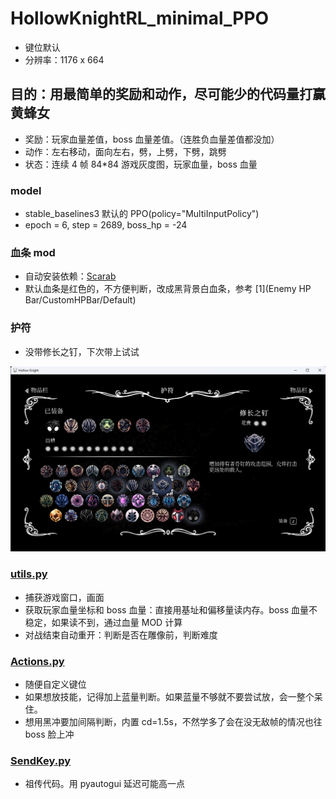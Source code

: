 # HollowKnightRL_minimal_PPO
- 键位默认
- 分辨率：1176 x 664

## 目的：用最简单的奖励和动作，尽可能少的代码量打赢黄蜂女
- 奖励：玩家血量差值，boss 血量差值。（连胜负血量差值都没加）
- 动作：左右移动，面向左右，劈，上劈，下劈，跳劈
- 状态：连续 4 帧 84*84 游戏灰度图，玩家血量，boss 血量

### model
- stable_baselines3 默认的 PPO(policy="MultiInputPolicy")
- epoch = 6, step = 2689, boss_hp = -24

### 血条 mod
- 自动安装依赖：[Scarab](https://github.com/fifty-six/Scarab)
- 默认血条是红色的，不方便判断，改成黑背景白血条，参考 [1](Enemy HP Bar/CustomHPBar/Default)

### 护符
- 没带修长之钉，下次带上试试
<div style="text-align: center;">
  <img src="./images/charms.png" alt="charms" style="width: auto; height: auto;">
</div>

### [utils.py](./utils.py)
- 捕获游戏窗口，画面
- 获取玩家血量坐标和 boss 血量：直接用基址和偏移量读内存。boss 血量不稳定，如果读不到，通过血量 MOD 计算
- 对战结束自动重开：判断是否在雕像前，判断难度

### [Actions.py](./Actions.py)
- 随便自定义键位
- 如果想放技能，记得加上蓝量判断。如果蓝量不够就不要尝试放，会一整个呆住。
- 想用黑冲要加间隔判断，内置 cd=1.5s，不然学多了会在没无敌帧的情况也往 boss 脸上冲

### [SendKey.py](./SendKey.py)
- 祖传代码。用 pyautogui 延迟可能高一点

